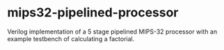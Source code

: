 # mips32-pipelined-processor
Verilog implementation of a 5 stage pipelined MIPS-32 processor with an example testbench of calculating a factorial.
